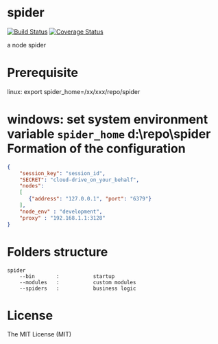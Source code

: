 spider
======
[![Build Status](https://travis-ci.org/rockdragon/spider.svg)](https://travis-ci.org/rockdragon/spider) [![Coverage Status](https://img.shields.io/coveralls/rockdragon/spider.svg)](https://coveralls.io/r/rockdragon/spider)

a node spider

Prerequisite
======
linux:
    export spider_home=/xx/xxx/repo/spider

windows:
    set system environment variable `spider_home`
    d:\repo\spider
Formation of the configuration
======
```JSON
{
    "session_key": "session_id",
    "SECRET": "cloud-drive_on_your_behalf",
    "nodes":
    [
       {"address": "127.0.0.1", "port": "6379"}
    ],
    "node_env" : "development",
    "proxy" : "192.168.1.1:3128"
}
```
Folders structure
======
```
spider
	--bin		:			startup
	--modules	:			custom modules
	--spiders	:			business logic
```
License
======
The MIT License (MIT)

